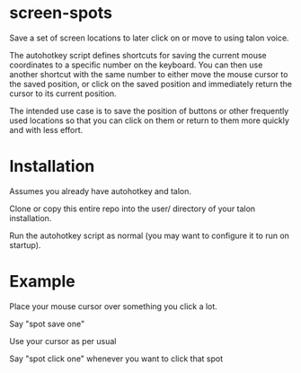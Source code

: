 # screen-spots
Save a set of screen locations to later click on or move to using talon voice.

The autohotkey script defines shortcuts for saving the current mouse coordinates to a specific number on the keyboard. You can then use another shortcut with the same number to either move the mouse cursor to the saved position, or click on the saved position and immediately return the cursor to its current position.

The intended use case is to save the position of buttons or other frequently used locations so that you can click on them or return to them more quickly and with less effort.

# Installation
Assumes you already have autohotkey and talon. 

Clone or copy this entire repo into the user/ directory of your talon installation. 

Run the autohotkey script as normal (you may want to configure it to run on startup).

# Example
Place your mouse cursor over something you click a lot.

Say "spot save one"

Use your cursor as per usual

Say "spot click one" whenever you want to click that spot